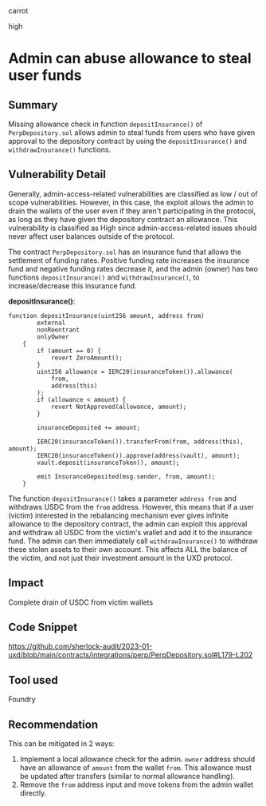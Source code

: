 carrot

high

# Admin can abuse allowance to steal user funds

## Summary
Missing allowance check in function `depositInsurance()` of `PerpDepository.sol` allows admin to steal funds from users who have given approval to the  depository contract by using the `depositInsurance()` and `withdrawInsurance()` functions.
## Vulnerability Detail
Generally, admin-access-related vulnerabilities are classified as low / out of scope vulnerabilities. However, in this case, the exploit allows the admin to drain the wallets of the user even if they aren't participating in the protocol, as long as they have given the depository contract an allowance. This vulnerability is classified as High since admin-access-related issues should never affect user balances outside of the protocol.

The contract `PerpDepository.sol` has an insurance fund that allows the settlement of funding rates. Positive funding rate increases the insurance fund and negative funding rates decrease it, and the admin (owner) has two functions `depositInsurance()` and `withdrawInsurance()`, to increase/decrease this insurance fund.

**depositInsurance()**:
```solidity
function depositInsurance(uint256 amount, address from)
        external
        nonReentrant
        onlyOwner
    {
        if (amount == 0) {
            revert ZeroAmount();
        }
        uint256 allowance = IERC20(insuranceToken()).allowance(
            from,
            address(this)
        );
        if (allowance < amount) {
            revert NotApproved(allowance, amount);
        }

        insuranceDeposited += amount;

        IERC20(insuranceToken()).transferFrom(from, address(this), amount);
        IERC20(insuranceToken()).approve(address(vault), amount);
        vault.deposit(insuranceToken(), amount);

        emit InsuranceDeposited(msg.sender, from, amount);
    }
```

The function `depositInsurance()` takes a parameter `address from` and withdraws USDC from the `from` address. However, this means that if a user (victim) interested in the rebalancing mechanism ever gives infinite allowance to the depository contract, the admin can exploit this approval and withdraw all USDC from the victim's wallet and add it to the insurance fund. The admin can then immediately call `withdrawInsurance()` to withdraw these stolen assets to their own account. This affects ALL the balance of the victim, and not just their investment amount in the UXD protocol.
## Impact
Complete drain of USDC from victim wallets
## Code Snippet
https://github.com/sherlock-audit/2023-01-uxd/blob/main/contracts/integrations/perp/PerpDepository.sol#L179-L202
## Tool used
Foundry

## Recommendation
This can be mitigated in 2 ways:
1. Implement a local allowance check for the admin.  `owner` address should have an allowance of `amount` from the wallet `from`. This allowance must be updated after transfers (similar to normal allowance handling).
2. Remove the `from` address input and move tokens from the admin wallet directly.